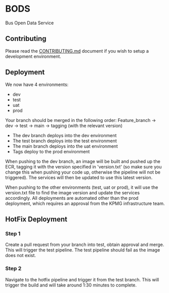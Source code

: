 # BODS

Bus Open Data Service

## Contributing

Please read the [CONTRIBUTING.md](CONTRIBUTING.md) document if you wish to setup
a development environment.

## Deployment

We now have 4 environments:

- dev
- test
- uat
- prod

Your branch should be merged in the following order:
Feature_branch -> dev -> test -> main -> tagging (with the relevant version)

- The dev branch deploys into the dev environment
- The test branch deploys into the test environment
- The main branch deploys into the uat environment
- Tags deploy to the prod environment

When pushing to the dev branch, an image will be built and pushed up the ECR,
tagging it with the version specified in 'version.txt' (so make sure you change
this when pushing your code up, otherwise the pipeline will not be triggered).
The services will then be updated to use this latest version.

When pushing to the other environments (test, uat or prod), it will use the version.txt
file to find the image version and update the services accordingly.
All deployments are automated other than the prod deployment, which requires an
approval from the KPMG infrastructure team.

## HotFix Deployment

### Step 1

Create a pull request from your branch into test, obtain approval and merge.
This will trigger the test pipeline.
The test pipeline should fail as the image does not exist.

### Step 2

Navigate to the hotfix pipeline and trigger it from the test branch. This will
trigger the build and will take around 1:30 minutes to complete. 
